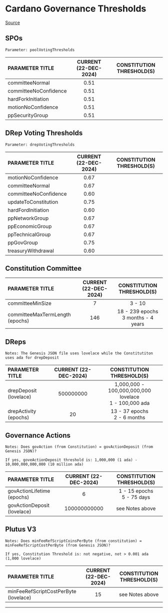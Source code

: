 # Cardano Governance Thresholds
[Source]()

## SPOs
```
Parameter: poolVotingThresholds
```

| PARAMETER TITLE                      | CURRENT (22-DEC-2024)   | CONSTITUTION THRESHOLD(S) |
|  :----------                        |  :-------------:         |  :------------:           |
| committeeNormal                       | 0.51                   |                           |
| committeeNoConfidence                 | 0.51                   |                           |
| hardForkInitiation                    | 0.51                   |                           |                    
| motionNoConfidence                    | 0.51                   |                           |
| ppSecurityGroup                       | 0.51                   |                           |

## DRep Voting Thresholds
```
Parameter: drepVotingThresholds
```

| PARAMETER TITLE                   | CURRENT (22-DEC-2024)    | CONSTITUTION THRESHOLD(S) |
| :----------                       |  :-------------:         |  :------------:           |
| motionNoConfidence                | 0.67                     |                           |
| committeeNormal                   | 0.67                     |                           |
| committeeNoConfidence             | 0.60                     |                           |
| updateToConstitution              | 0.75                     |                           |
| hardFordInitiation                | 0.60                     |                           |
| ppNetworkGroup                    | 0.67                     |                           |
| ppEconomicGroup                   | 0.67                     |                           |
| ppTechnicalGroup                  | 0.67                     |                           |
| ppGovGroup                        | 0.75                     |                           |
| treasuryWithdrawal                | 0.60                     |                           |

## Constitution Committee

| PARAMETER TITLE                   | CURRENT (22-DEC-2024)    | CONSTITUTION THRESHOLD(S)                    |
| :----------                       |  :-------------:         |  :------------:                              |
| committeeMinSize                  | 7                        |  3 - 10                                      |
| committeeMaxTermLength (epochs)   | 146                      |  18 - 239 epochs <br> 3 months - 4 years     |

## DReps
```
Notes: The Genesis JSON file uses lovelace while the Constitutiton uses ada for drepDeposit
```
| PARAMETER TITLE                   | CURRENT (22-DEC-2024)    | CONSTITUTION THRESHOLD(S)                                     |
| :----------                       |  :-------------:         |  :------------:                                               |
| drepDeposit (lovelace)            | 500000000                | 1,000,000  - 100,000,000,000 lovelace <br> 1 - 100,000 ada    |
| drepActivity (epochs)             | 20                       | 13 - 37 epochs <br> 2 - 6 months                              |

## Governance Actions
```
Notes: Does govAction (from Constitution) = govActionDeposit (from Genesis JSON)?

If yes, goveActionDeposit threshold is: 1,000,000 (1 ada) - 10,000,000,000,000 (10 million ada)
```
| PARAMETER TITLE                   | CURRENT (22-DEC-2024)    | CONSTITUTION THRESHOLD(S)                               |
| :----------                       |  :-------------:         |  :------------:                                         |
| govActionLifetime (epochs)        | 6                        | 1 - 15 epochs <br> 5 - 75 days                          |
| govActionDeposit (lovelace)       | 100000000000             | see Notes above                                         |

## Plutus V3
```
Notes: Does minFeeRefScriptCoinsPerByte	(from constitution) = minFeeRefScriptCostPerByte (from Genesis JSON)?

If yes, Constitution Threshold is: not negative, not > 0.001 ada (1,000 lovelace) 	
```
| PARAMETER TITLE                         | CURRENT (22-DEC-2024)    | CONSTITUTION THRESHOLD(S)                |
| :----------                             |  :-------------:         |  :------------:                          |
| minFeeRefScriptCostPerByte (lovelace)   | 15                       | see Notes above                          |

---
























